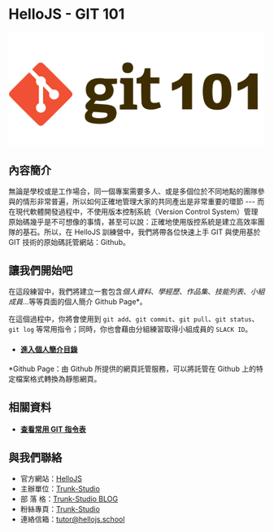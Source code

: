 # HelloJS - GIT 101

![](./img/git-101.png)

## 內容簡介
無論是學校或是工作場合，同一個專案需要多人、或是多個位於不同地點的團隊參與的情形非常普遍，所以如何正確地管理大家的共同產出是非常重要的環節 --- 而在現代軟體開發過程中，不使用版本控制系統（Version Control System）管理原始碼幾乎是不可想像的事情，甚至可以說：正確地使用版控系統是建立高效率團隊的基石。所以，在 HelloJS 訓練營中，我們將帶各位快速上手 GIT 與使用基於 GIT 技術的原始碼託管網站：Github。

## 讓我們開始吧
在這段練習中，我們將建立一套包含*個人資料*、*學經歷*、*作品集*、*技能列表*、*小組成員*...等等頁面的個人簡介 Github Page*。

在這個過程中，你將會使用到 `git add`、`git commit`、`git pull`、`git status`、`git log` 等常用指令；同時，你也會藉由分組練習取得小組成員的 `SLACK ID`。

- #### [進入個人簡介目錄](./SUMMARY.md)

*Github Page：由 Github 所提供的網頁託管服務，可以將託管在 Github 上的特定檔案格式轉換為靜態網頁。

## 相關資料
- #### [查看常用 GIT 指令表](./cheat-sheet.md)

## 與我們聯絡
- 官方網站：[HelloJS](https://hellojs.school)
- 主辦單位：[Trunk-Studio](https://trunk.studio)
- 部 落 格：[Trunk-Studio BLOG](https://trunk.studio/blog)
- 粉絲專頁：[Trunk-Studio](https://www.facebook.com/trunk.studio.tw/)
- 連絡信箱：[tutor@hellojs.school](mailto:tutor@hellojs.school)